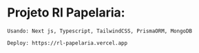 <div>
    <h1>Projeto Rl Papelaria:</h1>

    Usando: Next js, Typescript, TailwindCSS, PrismaORM, MongoDB

    Deploy: https://rl-papelaria.vercel.app
</div>
